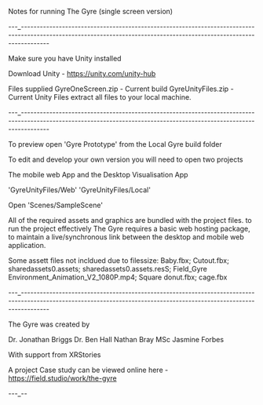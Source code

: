 Notes for running The Gyre (single screen version)

---_---------------------------------------------------------------------------------------------------------------------------------------------------------------------

Make sure you have Unity installed

Download Unity - https://unity.com/unity-hub

Files supplied
GyreOneScreen.zip - Current build
GyreUnityFiles.zip - Current Unity Files
extract all files to your local machine.


---_---------------------------------------------------------------------------------------------------------------------------------------------------------------------

To preview open 'Gyre Prototype' from the Local Gyre build folder

To edit and develop your own version you will need to open two projects

The mobile web App and the Desktop Visualisation App

'GyreUnityFiles/Web'
'GyreUnityFiles/Local'

Open 'Scenes/SampleScene'

All of the required assets and graphics are bundled with the project files. to run the project effectively The Gyre requires a basic web hosting package, to maintain a live/synchronous link between the desktop and mobile web application.

Some assett files not incldued due to filessize:
Baby.fbx;
Cutout.fbx;
sharedassets0.assets;
sharedassets0.assets.resS;
Field_Gyre Environment_Animation_V2_1080P.mp4;
Square donut.fbx;
cage.fbx


---_---------------------------------------------------------------------------------------------------------------------------------------------------------------------

The Gyre was created by

Dr. Jonathan Briggs
Dr. Ben Hall
Nathan Bray MSc
Jasmine Forbes

With support from XRStories

A project Case study can be viewed online here - https://field.studio/work/the-gyre

---_--
